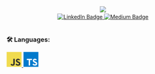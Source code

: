 <div id="header" align="center">
  <img src="https://media.giphy.com/media/L8K62iTDkzGX6/giphy.gif" width="400"/>
</div>

<div id="badges" align="center">
  <a href="https://www.linkedin.com/in/mucahitcetin">
    <img src="https://img.shields.io/badge/LinkedIn-blue?style=for-the-badge&logo=linkedin&logoColor=white" alt="LinkedIn Badge"/>
  </a>
  <a href="https://medium.com/@cetin.mcht">
    <img src="https://img.shields.io/badge/Medium-12100Ey?style=for-the-badge&logo=medium&logoColor=white" alt="Medium Badge"/>
  </a>
</div>

<div id="badges" align="center">
  <img src="https://komarev.com/ghpvc/?username=mchtctn&style=flat-square&color=blue" alt=""/>
</div>

### :hammer_and_wrench: Languages:
<div id="language" align="left">
 <a href="https://developer.mozilla.org/en-US/docs/Web/JavaScript" target="_blank" rel="noreferrer"> 
    <img src="https://raw.githubusercontent.com/devicons/devicon/master/icons/javascript/javascript-original.svg" alt="javascript" width="40" height="40"/> 
  </a> 
  <a href="https://www.typescriptlang.org/" target="_blank" rel="noreferrer"> 
    <img src="https://raw.githubusercontent.com/devicons/devicon/master/icons/typescript/typescript-original.svg" alt="typescript" width="40" height="40"/> 
  </a>
</div>
